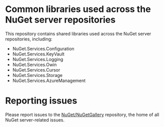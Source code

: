 # Common libraries used across the NuGet server repositories

This repository contains shared libraries used across the NuGet server repositories, including:
* NuGet.Services.Configuration
* NuGet.Services.KeyVault
* NuGet.Services.Logging
* NuGet.Services.Owin
* NuGet.Services.Cursor
* NuGet.Services.Storage
* NuGet.Services.AzureManagement

# Reporting issues

Please report issues to the [NuGet/NuGetGallery](https://github.com/NuGet/NuGetGallery/issues) repository, the home of all NuGet server-related issues.
